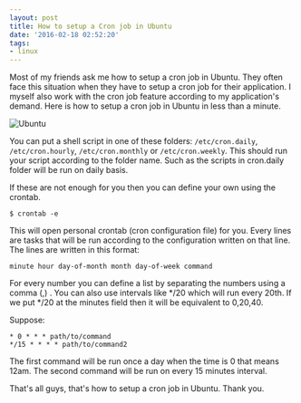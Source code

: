 ```yaml
---
layout: post
title: How to setup a Cron job in Ubuntu
date: '2016-02-18 02:52:20'
tags:
- linux
---
```


Most of my friends ask me how to setup a cron job in Ubuntu. They often face this situation when they have to setup a cron job for their application. I myself also work with the cron job feature according to my application's demand. Here is how to setup a cron job in Ubuntu in less than a minute.

![Ubuntu](/content/images/2016/Feb/ubuntu-wallpaper-hq-wallpaper.jpg)

You can put a shell script in one of these folders: `/etc/cron.daily`, `/etc/cron.hourly`, `/etc/cron.monthly` or `/etc/cron.weekly`. This should run your script according to the folder name. Such as the scripts in cron.daily folder will be run on daily basis.

If these are not enough for you then you can define your own using the crontab.

```
$ crontab -e
```

This will open personal crontab (cron configuration file) for you. Every lines are tasks that will be run according to the configuration written on that line. The lines are written in this format:

```
minute hour day-of-month month day-of-week command
```

For every number you can define a list by separating the numbers using a comma (,) . You can also use intervals like */20 which will run every 20th. If we put */20 at the minutes field then it will be equivalent to 0,20,40.

Suppose:

```
* 0 * * * path/to/command
*/15 * * * * path/to/command2
```

The first command will be run once a day when the time is 0 that means 12am. The second command will be run on every 15 minutes interval.

That's all guys, that's how to setup a cron job in Ubuntu. Thank you.